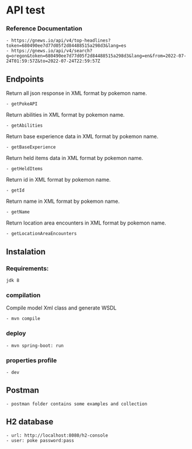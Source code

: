 # API test

### Reference Documentation

	- https://gnews.io/api/v4/top-headlines?token=680490ee7d77d05f2d84488515a298d3&lang=es
	- https://gnews.io/api/v4/search?q=oregon&token=680490ee7d77d05f2d84488515a298d3&lang=en&from=2022-07-24T01:59:57Z&to=2022-07-24T22:59:57Z
	
## Endpoints

Return all json response in XML format by pokemon name.

	- getPokeAPI
	
Return abilities in XML format by pokemon name.	

	- getAbilities

Return base experience data in XML format by pokemon name.	
	
	- getBaseExperience

Return held items data in XML format by pokemon name.	
	
	- getHeldItems
	
Return id in XML format by pokemon name.		

	- getId

Return name in XML format by pokemon name.	
	
	- getName

Return location area encounters in XML format by pokemon name.	
	
	- getLocationAreaEncounters

## Instalation

### Requirements:
	
	jdk 8
	
### compilation

Compile model Xml class and generate WSDL

	- mvn compile
	
	
### deploy

	- mvn spring-boot: run	

### properties profile

	- dev
	
## Postman

	- postman folder contains some examples and collection
	
## H2 database

	- url: http://localhost:8080/h2-console
	- user: poke password:pass
	

